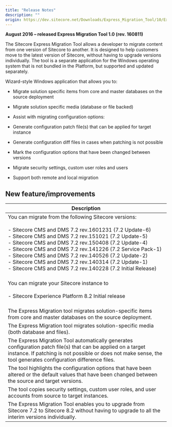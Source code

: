 ```yaml
---
title: "Release Notes"
description: ""
origin: https://dev.sitecore.net/Downloads/Express_Migration_Tool/10/Express_Migration_Tool_10_Initial_Release/Release_Notes
---
```


**August 2016 – released Express Migration Tool 1.0 (rev. 160811)**

​The Sitecore Express Migration Tool allows a developer to migrate content from one version of Sitecore to another. It is designed to help customers move to the latest version of Sitecore, without having to upgrade versions individually. The tool is a separate application for the Windows operating system that is not bundled in the Platform, but supported and updated separately.

Wizard-style Windows application that allows you to:

-   Migrate solution specific items from core and master databases on the source deployment
-   Migrate solution specific media (database or file backed)
-   Assist with migrating configuration options:

-   Generate configuration patch file(s) that can be applied for target instance
-   Generate configuration diff files in cases when patching is not possible
-   Mark the configuration options that have been changed between versions

-   Migrate security settings, custom user roles and users
-   Support both remote and local migration

## New feature/improvements

 | Description |
 | --- |
 | ​You can migrate from the following Sitecore versions:<br /><br />-   Sitecore CMS and DMS 7.2 rev.1601231 (7.2 Update-6)<br />-   Sitecore CMS and DMS 7.2 rev.151021 (7.2 Update-5)<br />-   Sitecore CMS and DMS 7.2 rev.150408 (7.2 Update-4)<br />-   Sitecore CMS and DMS 7.2 rev.141226 (7.2 Service Pack-1)<br />-   Sitecore CMS and DMS 7.2 rev.140526 (7.2 Update-2)<br />-   Sitecore CMS and DMS 7.2 rev.140314 (7.2 Update-1)<br />-   Sitecore CMS and DMS 7.2 rev.140228 (7.2 Initial Release)​<br /><br /> |
 | ​You can migrate your Sitecore instance to<br /><br />-   Sitecore Experience Platform 8.2 Initial release<br /><br /> |
 | The Express Migration tool migrates solution-specific items from core and master databases on the source deployment. |
 | The Express Migration tool migrates solution-specific media (both database and files). |
 | The Express Migration Tool automatically generates configuration patch file(s) that can be applied on a target instance. If patching is not possible or does not make sense, the tool generates configuration difference files. |
 | The tool highlights the configuration options that have been altered or the default values that have been changed between the source and target versions. |
 | The tool copies security settings, custom user roles, and user accounts from source to target instances​. |
 | The Express Migration Tool enables you to upgrade from Sitecore 7.2 to Sitecore 8.2 without having to upgrade to all the interim versions individually.​ |
